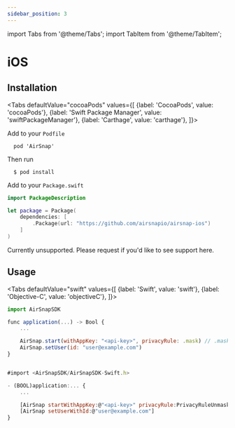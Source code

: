 ```yaml
---
sidebar_position: 3
---
```


import Tabs from '@theme/Tabs';
import TabItem from '@theme/TabItem';

# iOS

## Installation

<Tabs
defaultValue="cocoaPods"
values={[
{label: 'CocoaPods', value: 'cocoaPods'},
{label: 'Swift Package Manager', value: 'swiftPackageManager'},
{label: 'Carthage', value: 'carthage'},
]}>
<TabItem value="cocoaPods">

Add to your `Podfile`

```
  pod 'AirSnap'
```

Then run

```
  $ pod install
```

</TabItem>

<TabItem value="swiftPackageManager">

Add to your `Package.swift`

```swift
import PackageDescription

let package = Package(
    dependencies: [
        .Package(url: "https://github.com/airsnapio/airsnap-ios")
    ]
)
```

</TabItem>

<TabItem value="carthage">
Currently unsupported. Please request if you'd like to see support here.
</TabItem>
</Tabs>

## Usage

<Tabs
defaultValue="swift"
values={[
{label: 'Swift', value: 'swift'},
{label: 'Objective-C', value: 'objectiveC'},
]}>

<TabItem value="swift">

```jsx title="AppDelegate.swift"
import AirSnapSDK

func application(...) -> Bool {
    ...

    AirSnap.start(withAppKey: "<api-key>", privacyRule: .mask) // .mask or .unmask
    AirSnap.setUser(id: "user@example.com")
}
```

</TabItem>

<TabItem value="objectiveC">

```jsx title="AppDelegate.m"

#import <AirSnapSDK/AirSnapSDK-Swift.h>

- (BOOL)application:... {
    ...

    [AirSnap startWithAppKey:@"<api-key>" privacyRule:PrivacyRuleUnmask]; // PrivacyRuleUnmask or PrivacyRuleMask
    [AirSnap setUserWithId:@"user@example.com"]
}
```

</TabItem>

</Tabs>
